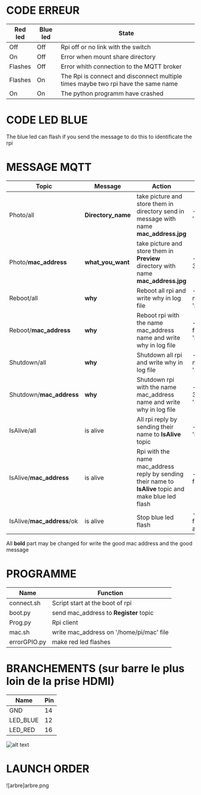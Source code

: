 # CODE ERREUR

| Red led       | Blue led      | State                                                                                           |
| ------------- | ------------- | ----------------------------------------------------------------------------------------------- |
| Off           | Off           | Rpi off or no link with the switch                                                              |
| On            | Off           | Error when mount share directory                                                                |
| Flashes       | Off           | Error whith connection to the MQTT broker                                                       |
| Flashes       | On            | The Rpi is connect and disconnect multiple times maybe two rpi have the same name               |
| On            | On            | The python programm have crashed                                                                |

# CODE LED BLUE

The blue led can flash if you send the message to do this to identificate the rpi

# MESSAGE MQTT

| Topic                         | Message            | Action                                                                                                 | Exemple 									  					    |
| ----------------------------- | ------------------ | ------------------------------------------------------------------------------------------------------ | --------------------------------------------------------------------|
| Photo/all                     | **Directory_name** | take picture and store them in directory send in message with name  **mac_address.jpg**                |-topic: Photo/all -message: 'Project_directory'                      |
| Photo/**mac_address**         | **what_you_want**  | take picture and store them in **Preview** directory with name **mac_address.jpg**                     |-topic: Photo/34-fr-34-fr-34 -message: ''                            |
| Reboot/all                    | **why**            | Reboot all rpi and write why in log file                                                               |-topic: Reboot/all -message: 'reboot_for_maintenance'                |
| Reboot/**mac_address**        | **why**            | Reboot rpi with the name mac_address name and write why in log file                                    |-topic: Reboot/34-fr-34-fr-34 -message: 'reboot_for_refresh'         |
| Shutdown/all                  | **why**            | Shutdown all rpi and write why in log file                                                             |-topic: Shutdown/all -message: 'shutdown_for_maintenance'            |
| Shutdown/**mac_address**      | **why**            | Shutdown rpi with the name mac_address name and write why in log file                                  |-topic: Shutdown/34-fr-34-fr-34 -message: 'shutdown_for_replacement' |
| IsAlive/all                   | is alive           | All rpi reply by sending their name to **IsAlive** topic                                               |-topic: IsAlive/all -message: 'is alive'                             |
| IsAlive/**mac_address**       | is alive           | Rpi with the name mac_address reply by sending their name to **IsAlive** topic and make blue led flash |-topic: IsAlive/34-fr-34-fr-34 -message: 'is alive'                  |
| IsAlive/**mac_address**/ok    | is alive           | Stop blue led flash                                                                                    |-topic: IsAlive/34-fr-34-fr-34/ok -message: 'is alive'               |

All **bold** part may be changed for write the good mac address and the good message

# PROGRAMME
| Name        | Function                                 |
|------------ | ---------------------------------------- |
|connect.sh   | Script start at the boot of rpi          |
|boot.py      | send mac_address to **Register** topic   |
|Prog.py      | Rpi client                               |
|mac.sh       | write mac_address on '/home/pi/mac' file |
|errorGPIO.py | make red led flashes                     |

# BRANCHEMENTS (sur barre le plus loin de la prise HDMI)

| Name     | Pin  |
|--------- | ---- |
| GND      | 14   |
| LED_BLUE | 12   |
| LED_RED  | 16   |

![alt text](https://www.raspberrypi-spy.co.uk/wp-content/uploads/2012/06/Raspberry-Pi-GPIO-Header-with-Photo-768x512.png)

# LAUNCH ORDER

![arbre]arbre.png
